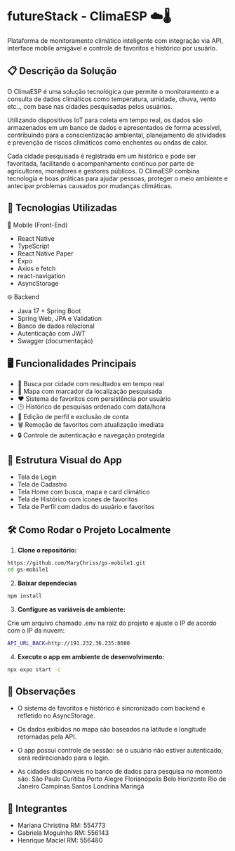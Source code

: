 # futureStack - ClimaESP ☁️🌡️

Plataforma de monitoramento climático inteligente com integração via API, interface mobile amigável e controle de favoritos e histórico por usuário.

## 📋 Descrição da Solução

O ClimaESP é uma solução tecnológica que permite o monitoramento e a consulta de dados climáticos como temperatura, umidade, chuva, vento etc.., com base nas cidades pesquisadas pelos usuários.

Utilizando dispositivos IoT para coleta em tempo real, os dados são armazenados em um banco de dados e apresentados de forma acessível, contribuindo para a conscientização ambiental, planejamento de atividades e prevenção de riscos climáticos como enchentes ou ondas de calor.

Cada cidade pesquisada é registrada em um histórico e pode ser favoritada, facilitando o acompanhamento contínuo por parte de agricultores, moradores e gestores públicos. O ClimaESP combina tecnologia e boas práticas para ajudar pessoas, proteger o meio ambiente e antecipar problemas causados por mudanças climáticas.

## 🚀 Tecnologias Utilizadas

📱 Mobile (Front-End)
- React Native
- TypeScript
- React Native Paper
- Expo
- Axios e fetch
- react-navigation
- AsyncStorage

🌐 Backend
- Java 17 + Spring Boot
- Spring Web, JPA e Validation
- Banco de dados relacional
- Autenticação com JWT
- Swagger (documentação)

## 🖥️ Funcionalidades Principais

- 🔎 Busca por cidade com resultados em tempo real
- 📌 Mapa com marcador da localização pesquisada
- ❤️ Sistema de favoritos com persistência por usuário
- 🕒 Histórico de pesquisas ordenado com data/hora
- 👤 Edição de perfil e exclusão de conta
- 🗑️ Remoção de favoritos com atualização imediata
- 🔒 Controle de autenticação e navegação protegida

## 📱 Estrutura Visual do App
- Tela de Login
- Tela de Cadastro
- Tela Home com busca, mapa e card climático
- Tela de Histórico com ícones de favoritos
- Tela de Perfil com dados do usuário e favoritos

## 🛠️ Como Rodar o Projeto Localmente

1. **Clone o repositório:**

```bash
https://github.com/MaryChriss/gs-mobile1.git
cd gs-mobile1
```

2. **Baixar dependecias**

```bash
npm install
```

3. **Configure as variáveis de ambiente:**

Crie um arquivo chamado .env na raiz do projeto e ajuste o IP de acordo com o IP da nuvem:

```bash
API_URL_BACK=http://191.232.36.235:8080
```

4. **Execute o app em ambiente de desenvolvimento:**

```bash
npx expo start -c
```

## 📌 Observações

- O sistema de favoritos e histórico é sincronizado com backend e refletido no AsyncStorage.

- Os dados exibidos no mapa são baseados na latitude e longitude retornadas pela API.

- O app possui controle de sessão: se o usuário não estiver autenticado, será redirecionado para o login.

- As cidades disponiveis no banco de dados para pesquisa no momento são:
São Paulo
Curitiba
Porto Alegre
Florianópolis
Belo Horizonte
Rio de Janeiro
Campinas
Santos
Londrina
Maringá

## 👥 Integrantes

- Mariana Christina RM: 554773
- Gabriela Moguinho RM: 556143
- Henrique Maciel RM: 556480
